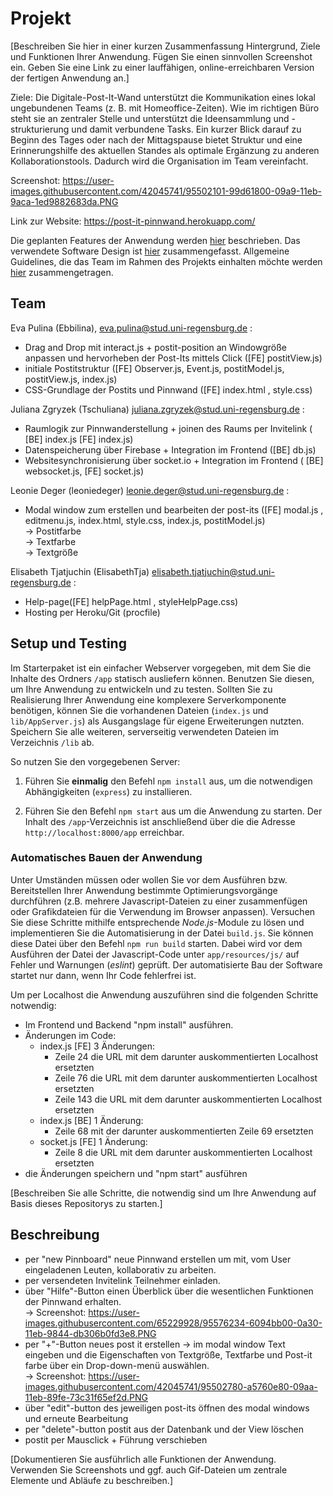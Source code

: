 # Projekt

[Beschreiben Sie hier in einer kurzen Zusammenfassung Hintergrund, Ziele und Funktionen Ihrer Anwendung. Fügen Sie einen sinnvollen Screenshot ein. Geben Sie eine Link zu einer lauffähigen, online-erreichbaren Version der fertigen Anwendung an.]

Ziele: Die Digitale-Post-It-Wand unterstützt die Kommunikation eines lokal ungebundenen Teams (z. B. mit Homeoffice-Zeiten). Wie im richtigen Büro steht sie an zentraler Stelle und unterstützt die Ideensammlung und -strukturierung und damit verbundene Tasks. Ein kurzer Blick darauf zu Beginn des Tages oder nach der Mittagspause bietet Struktur und eine Erinnerungshilfe des aktuellen Standes als optimale Ergänzung zu anderen Kollaborationstools. Dadurch wird die Organisation im Team vereinfacht.

Screenshot: https://user-images.githubusercontent.com/42045741/95502101-99d61800-09a9-11eb-9aca-1ed9882683da.PNG

Link zur Website: https://post-it-pinnwand.herokuapp.com/

Die geplanten Features der Anwendung werden [hier](./Features.md) beschrieben. Das verwendete Software Design ist [hier](./Design.md) zusammengefasst. Allgemeine Guidelines, die das Team im Rahmen des Projekts einhalten möchte werden [hier](./GFuidelines.md) zusammengetragen.

## Team
Eva Pulina (Ebbilina), eva.pulina@stud.uni-regensburg.de :
 - Drag and Drop mit interact.js + postit-position an Windowgröße anpassen und hervorheben der Post-Its mittels Click ([FE] postitView.js)
 - initiale Postitstruktur ([FE] Observer.js, Event.js, postitModel.js, postitView.js, index.js)
 - CSS-Grundlage der Postits und Pinnwand ([FE] index.html , style.css)

Juliana Zgryzek (Tschuliana) juliana.zgryzek@stud.uni-regensburg.de :
 - Raumlogik zur Pinnwanderstellung + joinen des Raums per Invitelink ( [BE] index.js [FE] index.js)
 - Datenspeicherung über Firebase + Integration im Frontend ([BE] db.js)
 - Websitesynchronisierung über socket.io + Integration im Frontend ( [BE] websocket.js, [FE] socket.js)
 
Leonie Deger (leoniedeger) leonie.deger@stud.uni-regensburg.de :
 - Modal window zum erstellen und bearbeiten der post-its ([FE] modal.js , editmenu.js, index.html, style.css, index.js, postitModel.js)  
  -> Postitfarbe  
  -> Textfarbe  
  -> Textgröße  
  
Elisabeth Tjatjuchin (ElisabethTja) elisabeth.tjatjuchin@stud.uni-regensburg.de :
  - Help-page([FE] helpPage.html , styleHelpPage.css)
  - Hosting per Heroku/Git (procfile)

## Setup und Testing

Im Starterpaket ist ein einfacher Webserver vorgegeben, mit dem Sie die Inhalte des Ordners `/app` statisch ausliefern können. Benutzen Sie diesen, um Ihre Anwendung zu entwickeln und zu testen. Sollten Sie zu Realisierung Ihrer Anwendung eine komplexere Serverkomponente benötigen, können Sie die vorhandenen Dateien (`index.js` und `lib/AppServer.js`) als Ausgangslage für eigene Erweiterungen nutzten. Speichern Sie alle weiteren, serverseitig verwendeten Dateien im Verzeichnis `/lib` ab.

So nutzen Sie den vorgegebenen Server:

1. Führen Sie **einmalig** den Befehl `npm install` aus, um die notwendigen Abhängigkeiten (`express`) zu installieren.

2. Führen Sie den Befehl `npm start` aus um die Anwendung zu starten. Der Inhalt des `/app`-Verzeichnis ist anschließend über die die Adresse `http://localhost:8000/app` erreichbar.

### Automatisches Bauen der Anwendung

Unter Umständen müssen oder wollen Sie vor dem Ausführen bzw. Bereitstellen Ihrer Anwendung bestimmte Optimierungsvorgänge durchführen (z.B. mehrere Javascript-Dateien zu einer zusammenfügen oder Grafikdateien für die Verwendung im Browser anpassen). Versuchen Sie diese Schritte mithilfe entsprechende *Node.js*-Module zu lösen und implementieren Sie die Automatisierung in der Datei `build.js`. Sie können diese Datei über den Befehl `npm run build` starten. Dabei wird vor dem Ausführen der Datei der Javascript-Code unter `app/resources/js/` auf Fehler und Warnungen (*eslint*) geprüft. Der automatisierte Bau der Software startet nur dann, wenn Ihr Code fehlerfrei ist.

Um per Localhost die Anwendung auszuführen sind die folgenden Schritte notwendig:

- Im Frontend und Backend "npm install" ausführen.  
- Änderungen im Code:  
  - index.js [FE] 3 Änderungen:
    - Zeile 24 die URL mit dem darunter auskommentierten Localhost ersetzten
    - Zeile 76 die URL mit dem darunter auskommentierten Localhost ersetzten
    - Zeile 143 die URL mit dem darunter auskommentierten Localhost ersetzten
  - index.js [BE] 1 Änderung:
    - Zeile 68 mit der darunter auskommentierten Zeile 69 ersetzten
  - socket.js [FE] 1 Änderung:
    - Zeile 8 die URL mit dem darunter auskommentierten Localhost ersetzten
 - die Änderungen speichern und "npm start" ausführen
    
[Beschreiben Sie alle Schritte, die notwendig sind um Ihre Anwendung auf Basis dieses Repositorys zu starten.]

## Beschreibung
- per "new Pinnboard" neue Pinnwand erstellen um mit, vom User eingeladenen Leuten, kollaborativ zu arbeiten.
- per versendeten Invitelink Teilnehmer einladen.
- über "Hilfe"-Button einen Überblick über die wesentlichen Funktionen der Pinnwand erhalten.  
 -> Screenshot: https://user-images.githubusercontent.com/65229928/95576234-6094bb00-0a30-11eb-9844-db306b0fd3e8.PNG
- per "+"-Button neues post it erstellen
 -> im modal window Text eingeben und die Eigenschaften von Textgröße, Textfarbe und Post-it farbe über ein Drop-down-menü auswählen.  
 -> Screenshot: https://user-images.githubusercontent.com/42045741/95502780-a5760e80-09aa-11eb-89fe-73c31f65ef2d.PNG
- über "edit"-button des jeweiligen post-its öffnen des modal windows und erneute Bearbeitung
- per "delete"-button postit aus der Datenbank und der View löschen
- postit per Mausclick + Führung verschieben

[Dokumentieren Sie ausführlich alle Funktionen der Anwendung. Verwenden Sie Screenshots und ggf. auch Gif-Dateien um zentrale Elemente und Abläufe zu beschreiben.]
